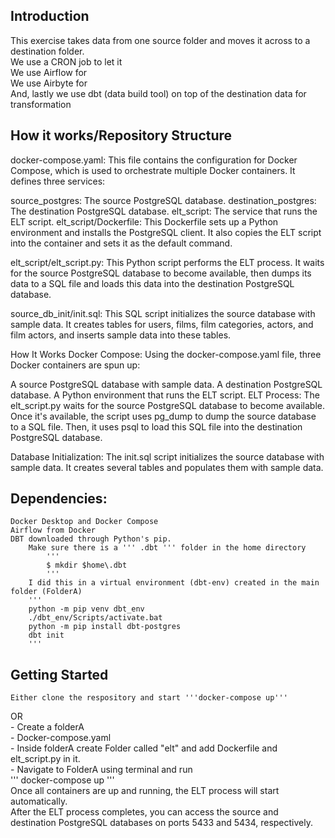 ## Introduction
This exercise takes data from one source folder and moves it across to a destination folder. <br>
We use a CRON job to let it <br>
We use Airflow for <br>
We use Airbyte for <br>
And, lastly we use dbt (data build tool) on top of the destination data for transformation <br> 

## How it works/Repository Structure
docker-compose.yaml: This file contains the configuration for Docker Compose, which is used to orchestrate multiple Docker containers. It defines three services:

source_postgres: The source PostgreSQL database.
destination_postgres: The destination PostgreSQL database.
elt_script: The service that runs the ELT script.
elt_script/Dockerfile: This Dockerfile sets up a Python environment and installs the PostgreSQL client. It also copies the ELT script into the container and sets it as the default command.

elt_script/elt_script.py: This Python script performs the ELT process. It waits for the source PostgreSQL database to become available, then dumps its data to a SQL file and loads this data into the destination PostgreSQL database.

source_db_init/init.sql: This SQL script initializes the source database with sample data. It creates tables for users, films, film categories, actors, and film actors, and inserts sample data into these tables.

How It Works
Docker Compose: Using the docker-compose.yaml file, three Docker containers are spun up:

A source PostgreSQL database with sample data.
A destination PostgreSQL database.
A Python environment that runs the ELT script.
ELT Process: The elt_script.py waits for the source PostgreSQL database to become available. Once it's available, the script uses pg_dump to dump the source database to a SQL file. Then, it uses psql to load this SQL file into the destination PostgreSQL database.

Database Initialization: The init.sql script initializes the source database with sample data. It creates several tables and populates them with sample data.

## Dependencies:
    Docker Desktop and Docker Compose
    Airflow from Docker
    DBT downloaded through Python's pip. 
        Make sure there is a ''' .dbt ''' folder in the home directory
            ''' 
            $ mkdir $home\.dbt 
            '''
        I did this in a virtual environment (dbt-env) created in the main folder (FolderA)
        '''
        python -m pip venv dbt_env
        ./dbt_env/Scripts/activate.bat
        python -m pip install dbt-postgres
        dbt init
        '''

## Getting Started
    Either clone the respository and start '''docker-compose up'''
OR <br>
    - Create a folderA <br>
    - Docker-compose.yaml <br>
    - Inside folderA create Folder called "elt" and add Dockerfile and elt_script.py in it. <br>
    - Navigate to FolderA using terminal and run  <br>
    '''
    docker-compose up
    '''
<br>
Once all containers are up and running, the ELT process will start automatically. <br>
After the ELT process completes, you can access the source and destination PostgreSQL databases on ports 5433 and 5434, respectively. <br>